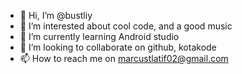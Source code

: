 - 👋 Hi, I’m @bustliy
- 👀 I’m interested about cool code, and a good music
- 🌱 I’m currently learning Android studio
- 💞️ I’m looking to collaborate on github, kotakode
- 📫 How to reach me on marcustlatif02@gmail.com

<!---
bustliy/bustliy is a ✨ special ✨ repository because its `README.md` (this file) appears on your GitHub profile.
You can click the Preview link to take a look at your changes.
--->
